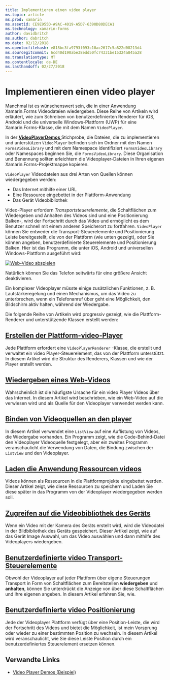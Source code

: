 ```yaml
---
title: Implementieren einen video player
ms.topic: article
ms.prod: xamarin
ms.assetid: CE9E955D-A9AC-4019-A5D7-6390D80DECA1
ms.technology: xamarin-forms
author: davidbritch
ms.author: dabritch
ms.date: 02/12/2018
ms.openlocfilehash: e818bc3fa9793f093c10ac2617c5a822d08213d4
ms.sourcegitcommit: 6cd40d190abe38edd50fc74331be15324a845a28
ms.translationtype: MT
ms.contentlocale: de-DE
ms.lasthandoff: 02/27/2018
---
```

# <a name="implementing-a-video-player"></a>Implementieren einen video player

Manchmal ist es wünschenswert sein, die in einer Anwendung Xamarin.Forms Videodateien wiedergeben. Diese Reihe von Artikeln wird erläutert, wie zum Schreiben von benutzerdefinierten Renderer für iOS, Android und die universelle Windows-Plattform (UWP) für eine Xamarin.Forms-Klasse, die mit dem Namen `VideoPlayer`.

In der [ **VideoPlayerDemos** ](https://developer.xamarin.com/samples/xamarin-forms/customrenderers/VideoPlayerDemos/) Stichprobe, die Dateien, die zu implementieren und unterstützen `VideoPlayer` befinden sich im Ordner mit den Namen `FormsVideoLibrary` und mit dem Namespace identifiziert `FormsVideoLibrary` oder Namespaces beginnen Sie, die `FormsVideoLibrary`. Diese Organisation und Benennung sollten erleichtern die Videoplayer-Dateien in Ihren eigenen Xamarin.Forms-Projektmappe kopieren.

`VideoPlayer` Videodateien aus drei Arten von Quellen können wiedergegeben werden:

- Das Internet mithilfe einer URL
- Eine Ressource eingebettet in der Plattform-Anwendung
- Das Gerät Videobibliothek

Video-Player erfordern *Transportsteuerelemente*, die Schaltflächen zum Wiedergeben und Anhalten des Videos sind und eine Positionierung Balken-, wird der Fortschritt durch das Video und ermöglicht es dem Benutzer schnell mit einem anderen Speicherort zu fortfahren. `VideoPlayer` können Sie entweder die Transport-Steuerelemente und Positionierung Leiste bereitgestellt, die von der Plattform (wie unten gezeigt), oder Sie können angeben, benutzerdefinierte Steuerelemente und Positionierung Balken. Hier ist das Programm, die unter iOS, Android und universellen Windows-Plattform ausgeführt wird:

[![Web-Video abspielen](web-videos-images/playwebvideo-small.png "Web Video abspielen")](web-videos-images/playwebvideo-large.png "Web Video abspielen")

Natürlich können Sie das Telefon seitwärts für eine größere Ansicht deaktivieren.

Ein komplexer Videoplayer müsste einige zusätzlichen Funktionen, z. B. Lautstärkeregelung und einen Mechanismus, um das Video zu unterbrechen, wenn ein Telefonanruf über geht eine Möglichkeit, den Bildschirm aktiv halten, während der Wiedergabe.

Die folgende Reihe von Artikeln wird progressiv gezeigt, wie die Plattform-Renderer und unterstützende Klassen erstellt werden:

## <a name="creating-the-platform-video-playersplayer-creationmd"></a>[Erstellen der Plattform-video-Player](player-creation.md)

Jede Plattform erfordert eine `VideoPlayerRenderer` -Klasse, die erstellt und verwaltet ein video Player-Steuerelement, das von der Plattform unterstützt. In diesem Artikel wird die Struktur des Renderers, Klassen und wie der Player erstellt werden.

## <a name="playing-a-web-videoweb-videosmd"></a>[Wiedergeben eines Web-Videos](web-videos.md)

Wahrscheinlich ist die häufigste Ursache für ein video Player Videos über das Internet. In diesem Artikel wird beschrieben, wie ein Web-Video auf die verwiesen wird und als Quelle für den Videoplayer verwendet werden kann.

## <a name="binding-video-sources-to-the-playersource-bindingsmd"></a>[Binden von Videoquellen an den player](source-bindings.md)

In diesem Artikel verwendet eine `ListView` auf eine Auflistung von Videos, die Wiedergabe vorhanden. Ein Programm zeigt, wie die Code-Behind-Datei den Videoplayer Videoquelle festgelegt, aber ein zweites Programm veranschaulicht die Verwendung von Daten, die Bindung zwischen der `ListView` und den Videoplayer.

## <a name="loading-application-resource-videosloading-resourcesmd"></a>[Laden die Anwendung Ressourcen videos](loading-resources.md)

Videos können als Ressourcen in die Plattformprojekte eingebettet werden. Dieser Artikel zeigt, wie diese Ressourcen zu speichern und Laden Sie diese später in das Programm von der Videoplayer wiedergegeben werden soll.

## <a name="accessing-the-devices-video-libraryaccessing-librarymd"></a>[Zugreifen auf die Videobibliothek des Geräts](accessing-library.md)

Wenn ein Video mit der Kamera des Geräts erstellt wird, wird die Videodatei in der Bildbibliothek des Geräts gespeichert. Dieser Artikel zeigt, wie auf das Gerät Image Auswahl, um das Video auswählen und dann mithilfe des Videoplayers wiedergeben.

## <a name="custom-video-transport-controlscustom-transportmd"></a>[Benutzerdefinierte video Transport-Steuerelemente](custom-transport.md)

Obwohl der Videoplayer auf jeder Plattform über eigene Steuerungen Transport in Form von Schaltflächen zum Bereitstellen **wiedergeben** und **anhalten**, können Sie unterdrückt die Anzeige von über diese Schaltflächen und Ihre eigenen angeben. In diesem Artikel erfahren Sie, wie.

## <a name="custom-video-positioningcustom-positioningmd"></a>[Benutzerdefinierte video Positionierung](custom-positioning.md)

Jede der Videoplayer Plattform verfügt über eine Position-Leiste, die wird der Fortschritt des Videos und bietet die Möglichkeit, ist mein Vorsprung oder wieder zu einer bestimmten Position zu wechseln. In diesem Artikel wird veranschaulicht, wie Sie diese Leiste Position durch ein benutzerdefiniertes Steuerelement ersetzen können.





## <a name="related-links"></a>Verwandte Links

- [Video Player Demos (Beispiel)](https://developer.xamarin.com/samples/xamarin-forms/customrenderers/VideoPlayerDemos/)

